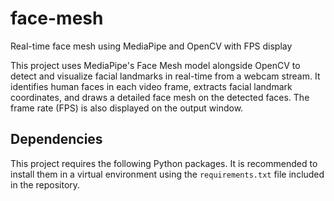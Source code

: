 # face-mesh
Real-time face mesh using MediaPipe and OpenCV with FPS display

This project uses MediaPipe's Face Mesh model alongside OpenCV to detect and visualize facial landmarks in real-time from a webcam stream. It identifies human faces in each video frame, extracts facial landmark coordinates, and draws a detailed face mesh on the detected faces. The frame rate (FPS) is also displayed on the output window.

## Dependencies

This project requires the following Python packages. It is recommended to install them in a virtual environment using the `requirements.txt` file included in the repository.
